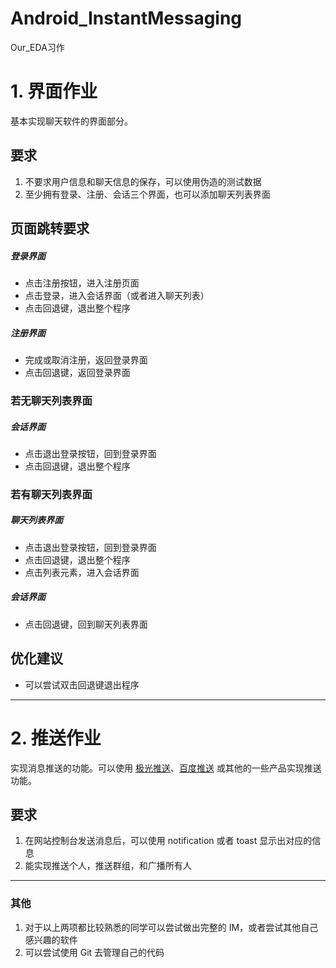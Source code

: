 # Android_InstantMessaging
Our_EDA习作
# 1. 界面作业
基本实现聊天软件的界面部分。

## 要求
1. 不要求用户信息和聊天信息的保存，可以使用伪造的测试数据
2. 至少拥有登录、注册、会话三个界面，也可以添加聊天列表界面

## 页面跳转要求

##### 登录界面  
* 点击注册按钮，进入注册页面
* 点击登录，进入会话界面（或者进入聊天列表）
* 点击回退键，退出整个程序

##### 注册界面
* 完成或取消注册，返回登录界面
* 点击回退键，返回登录界面

### 若无聊天列表界面

##### 会话界面     
* 点击退出登录按钮，回到登录界面
* 点击回退键，退出整个程序

### 若有聊天列表界面

##### 聊天列表界面  
* 点击退出登录按钮，回到登录界面
* 点击回退键，退出整个程序
* 点击列表元素，进入会话界面

##### 会话界面     
* 点击回退键，回到聊天列表界面

## 优化建议
* 可以尝试双击回退键退出程序

***

# 2. 推送作业
实现消息推送的功能。可以使用 [极光推送](http://www.jpush.cn)、[百度推送](http://push.baidu.com) 或其他的一些产品实现推送功能。

## 要求
1. 在网站控制台发送消息后，可以使用 notification 或者 toast 显示出对应的信息
2. 能实现推送个人，推送群组，和广播所有人

***

### 其他
1. 对于以上两项都比较熟悉的同学可以尝试做出完整的 IM，或者尝试其他自己感兴趣的软件
2. 可以尝试使用 Git 去管理自己的代码
